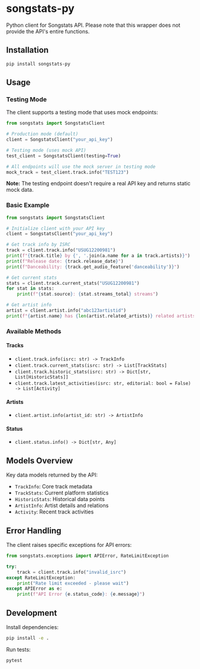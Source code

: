 # songstats-py

Python client for Songstats API. Please note that this wrapper does not provide the API's entire functions.

## Installation

```bash
pip install songstats-py
```

## Usage

### Testing Mode

The client supports a testing mode that uses mock endpoints:

```python
from songstats import SongstatsClient

# Production mode (default)
client = SongstatsClient("your_api_key")

# Testing mode (uses mock API)
test_client = SongstatsClient(testing=True)

# All endpoints will use the mock server in testing mode
mock_track = test_client.track.info("TEST123")
```

**Note:** The testing endpoint doesn't require a real API key and returns static mock data.

### Basic Example

```python
from songstats import SongstatsClient

# Initialize client with your API key
client = SongstatsClient("your_api_key")

# Get track info by ISRC
track = client.track.info("USUG12200981")
print(f"{track.title} by {', '.join(a.name for a in track.artists)}")
print(f"Release date: {track.release_date}")
print(f"Danceability: {track.get_audio_feature('danceability')}")

# Get current stats
stats = client.track.current_stats("USUG12200981")
for stat in stats:
    print(f"{stat.source}: {stat.streams_total} streams")

# Get artist info
artist = client.artist.info("abc123artistid")
print(f"{artist.name} has {len(artist.related_artists)} related artists")
```

### Available Methods

#### Tracks
- `client.track.info(isrc: str) -> TrackInfo`
- `client.track.current_stats(isrc: str) -> List[TrackStats]`
- `client.track.historic_stats(isrc: str) -> Dict[str, List[HistoricStats]]`
- `client.track.latest_activities(isrc: str, editorial: bool = False) -> List[Activity]`

#### Artists
- `client.artist.info(artist_id: str) -> ArtistInfo`

#### Status
- `client.status.info() -> Dict[str, Any]`

## Models Overview

Key data models returned by the API:

- `TrackInfo`: Core track metadata
- `TrackStats`: Current platform statistics
- `HistoricStats`: Historical data points
- `ArtistInfo`: Artist details and relations
- `Activity`: Recent track activities

## Error Handling

The client raises specific exceptions for API errors:

```python
from songstats.exceptions import APIError, RateLimitException

try:
    track = client.track.info("invalid_isrc")
except RateLimitException:
    print("Rate limit exceeded - please wait")
except APIError as e:
    print(f"API Error {e.status_code}: {e.message}")
```

## Development

Install dependencies:
```bash
pip install -e .
```

Run tests:
```bash
pytest
```